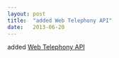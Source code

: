 ```yaml
---
layout: post
title:  "added Web Telephony API"
date:   2013-06-20
---
```


added [Web Telephony API](http://www.w3.org/TR/telephony/)

